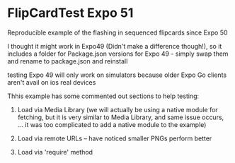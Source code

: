 # FlipCardTest Expo 51
Reproducible example of the flashing in sequenced flipcards since Expo 50

I thought it might work in Expo49 (Didn't make a difference though!), so it includes a folder for Package.json versions for Expo 49 - simply swap them and rename to package.json and reinstall 

testing Expo 49 will only work on simulators because older Expo Go clients aren't avail on ios real devices 

Thhis example has some commented out sections to help testing: 

1. Load via Media Library (we will actually be using a native module for fetching, but it is very similar to Media Library, and same issue occurs, … it was too complicated to add a native module to the example) 

2. Load via remote URLs – have noticed smaller PNGs perform better

3. Load via 'require' method
